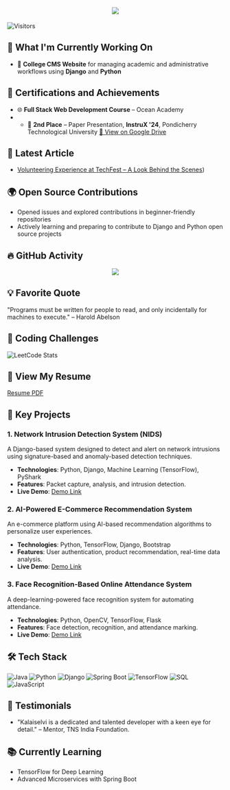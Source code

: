 <h1 align="center">
  <img src="https://readme-typing-svg.demolab.com?font=Fira+Code&weight=600&size=24&pause=1000&color=red&center=true&vCenter=true&random=false&width=435&lines=Hey+there%2C+I'm+Theva Sanjeiv" />
</h1>

![Visitors](https://komarev.com/ghpvc/?username=ThevaSanjeiv&color=blueviolet)

## 🔨 What I'm Currently Working On

- 🏫 **College CMS Website** for managing academic and administrative workflows using **Django** and **Python**


## 🏅 Certifications and Achievements

- 🌐 **Full Stack Web Development Course** – Ocean Academy
- - 🥈 **2nd Place** – Paper Presentation, **InstruX '24**, Pondicherry Technological University
  [📎 View on Google Drive](https://drive.google.com/drive/folders/1DXEFdt2NXqo9lrO5zvTYGqWKL2FeKWnR)


## 📝 Latest Article

- [Volunteering Experience at TechFest – A Look Behind the Scenes](https://www.linkedin.com/in/thevasanjeiv/recent-activity/all/))


## 🌍 Open Source Contributions
- Opened issues and explored contributions in beginner-friendly repositories 
- Actively learning and preparing to contribute to Django and Python open source projects


## 🔥 GitHub Activity
<p align="center">
  <img src="https://github-readme-activity-graph.vercel.app/graph?username=ThevaSanjeiv&theme=react-dark&hide_border=false&area=true" />
</p>


## 💡 Favorite Quote
"Programs must be written for people to read, and only incidentally for machines to execute." – Harold Abelson

## 🏅 Coding Challenges

![LeetCode Stats](https://leetcode-stats.vercel.app/api?username=ThevaSanjeiv)


## 📄 View My Resume
[Resume PDF](https://github.com/Kalaiselvi-A/resume.pdf)

## 🌟 Key Projects
### 1. Network Intrusion Detection System (NIDS)
A Django-based system designed to detect and alert on network intrusions using signature-based and anomaly-based detection techniques. 
- **Technologies**: Python, Django, Machine Learning (TensorFlow), PyShark
- **Features**: Packet capture, analysis, and intrusion detection.
- **Live Demo**: [Demo Link](https://github.com/Kalaiselvi-A/NIDS-Demo)
  
### 2. AI-Powered E-Commerce Recommendation System
An e-commerce platform using AI-based recommendation algorithms to personalize user experiences.
- **Technologies**: Python, TensorFlow, Django, Bootstrap
- **Features**: User authentication, product recommendation, real-time data analysis.
- **Live Demo**: [Demo Link](https://github.com/Kalaiselvi-A/ECommerce-AI)

### 3. Face Recognition-Based Online Attendance System
A deep-learning-powered face recognition system for automating attendance.
- **Technologies**: Python, OpenCV, TensorFlow, Flask
- **Features**: Face detection, recognition, and attendance marking.
- **Live Demo**: [Demo Link](https://github.com/Kalaiselvi-A/FaceRecognition-Attendance)

## 🛠 Tech Stack
![Java](https://img.shields.io/badge/Java-ED8B00?style=for-the-badge&logo=java&logoColor=white)
![Python](https://img.shields.io/badge/Python-3776AB?style=for-the-badge&logo=python&logoColor=white)
![Django](https://img.shields.io/badge/Django-092E20?style=for-the-badge&logo=django&logoColor=white)
![Spring Boot](https://img.shields.io/badge/Spring%20Boot-6DB33F?style=for-the-badge&logo=spring-boot&logoColor=white)
![TensorFlow](https://img.shields.io/badge/TensorFlow-FF6F00?style=for-the-badge&logo=tensorflow&logoColor=white)
![SQL](https://img.shields.io/badge/SQL-4479A1?style=for-the-badge&logo=MySQL&logoColor=white)
![JavaScript](https://img.shields.io/badge/JavaScript-F7DF1E?style=for-the-badge&logo=javascript&logoColor=black)

## 💬 Testimonials
- "Kalaiselvi is a dedicated and talented developer with a keen eye for detail." – Mentor, TNS India Foundation.
  
## 📚 Currently Learning
- TensorFlow for Deep Learning
- Advanced Microservices with Spring Boot

